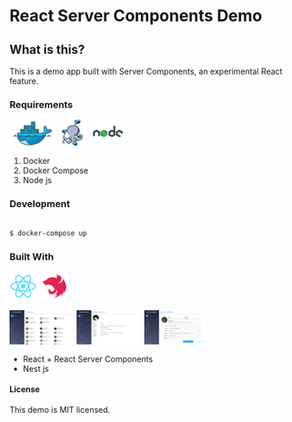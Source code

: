 # React Server Components Demo

## What is this?

This is a demo app built with Server Components, an experimental React feature.

### Requirements

![docker logo](/readme/docker.png)
![docker-compose logo](/readme/docker-compose.png)
![node.js logo](/readme/nodejs.png)

1. Docker
2. Docker Compose
3. Node js

### Development

```bash

$ docker-compose up

```

### Built With

![react logo](/readme/react.png)
![nest logo](/readme/nest.png)

<kbd>
    <img src="/readme/screenshot-home.jpg" alt="screenshot" width="110px" height="60px">
</kbd>
<kbd>
    <img src="/readme/screenshot-item.jpg" alt="screenshot" width="110px" height="60px">
</kbd>
<kbd>
    <img src="/readme/screenshot-form.jpg" alt="screenshot" width="110px" height="60px">
</kbd>

- React + React Server Components
- Nest js

#### License

This demo is MIT licensed.
